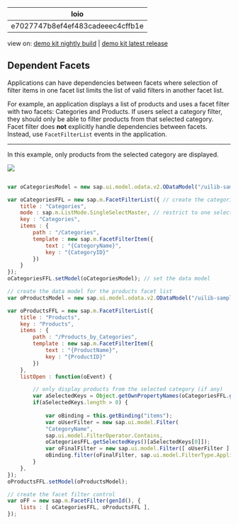 <!-- loioe7027747b8ef4ef483cadeeec4cffb1e -->

| loio |
| -----|
| e7027747b8ef4ef483cadeeec4cffb1e |

<div id="loio">

view on: [demo kit nightly build](https://openui5nightly.hana.ondemand.com/topic/e7027747b8ef4ef483cadeeec4cffb1e) | [demo kit latest release](https://sdk.openui5.org/topic/e7027747b8ef4ef483cadeeec4cffb1e)</div>

## Dependent Facets

Applications can have dependencies between facets where selection of filter items in one facet list limits the list of valid filters in another facet list.

For example, an application displays a list of products and uses a facet filter with two facets: Categories and Products. If users select a category filter, they should only be able to filter products from that selected category. Facet filter does **not** explicitly handle dependencies between facets. Instead, use `FacetFilterList` events in the application.

***

In this example, only products from the selected category are displayed.

![](images/loio1f47e6058f5747b687d1822040e46b1f_LowRes.png)

```js

var oCategoriesModel = new sap.ui.model.odata.v2.ODataModel("/uilib-sample/proxy/http/services.odata.org/V3/Northwind/Northwind.svc");

var oCategoriesFFL = new sap.m.FacetFilterList({ // create the categories facet list
    title : "Categories",
    mode : sap.m.ListMode.SingleSelectMaster, // restrict to one selection for simplicity
    key : "Categories",
    items : {
        path : "/Categories",
        template : new sap.m.FacetFilterItem({
            text : "{CategoryName}",
            key : "{CategoryID}"
        })
    }
});
oCategoriesFFL.setModel(oCategoriesModel); // set the data model

// create the data model for the products facet list
var oProductsModel = new sap.ui.model.odata.v2.ODataModel("/uilib-sample/proxy/http/services.odata.org/V3/Northwind/Northwind.svc");

var oProductsFFL = new sap.m.FacetFilterList({
    title : "Products",
    key : "Products",
    items : {
        path : "/Products_by_Categories",
        template : new sap.m.FacetFilterItem({
            text : "{ProductName}",
            key : "{ProductID}"
        })
    },
    listOpen : function(oEvent) {

        // only display products from the selected category (if any)
        var aSelectedKeys = Object.getOwnPropertyNames(oCategoriesFFL.getSelectedKeys());
        if(aSelectedKeys.length > 0) {
            
            var oBinding = this.getBinding("items");
            var oUserFilter = new sap.ui.model.Filter(
            "CategoryName", 
            sap.ui.model.FilterOperator.Contains,
            oCategoriesFFL.getSelectedKeys()[aSelectedKeys[0]]);
            var oFinalFilter = new sap.ui.model.Filter([ oUserFilter ], true);
            oBinding.filter(oFinalFilter, sap.ui.model.FilterType.Application);
        }
    },
});
oProductsFFL.setModel(oProductsModel);

// create the facet filter control
var oFF = new sap.m.FacetFilter(genId(), { 
    lists : [ oCategoriesFFL, oProductsFFL ],
});

```

